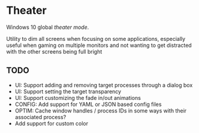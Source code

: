 # Theater

Windows 10 global *theater mode*.

Utility to dim all screens when focusing on some applications, especially useful when gaming on multiple monitors and not wanting to get distracted with the other screens being full bright

## TODO
- UI: Support adding and removing target processes through a dialog box
- UI: Support setting the target transparency
- UI: Support customizing the fade in/out animations
- CONFIG: Add support for YAML or JSON based config files
- OPTIM: Cache window handles / process IDs in some ways with their associated process?
- Add support for custom color
